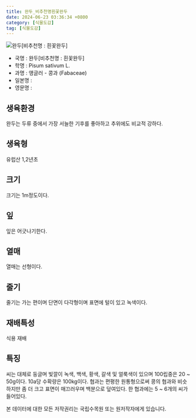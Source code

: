 ```yaml
---
title: 완두_비추천명흰꽃완두
date: 2024-06-23 03:36:34 +0800
category: [식물도감]
tag: [식물도감]
---
```




![완두[비추천명 : 흰꽃완두]](/fileUpload/plants/basic/Leguminosae/Pisum/24551/2_th2.JPG)
- 국명 : 완두[비추천명 : 흰꽃완두]
- 학명 : Pisum sativum L.
- 과명 : 앵글러 - 콩과 (Fabaceae)
- 일본명 : 
- 영문명 : 


## 생육환경
완두는 두류 중에서 가장 서늘한 기후를 좋아하고 추위에도 비교적 강하다. 
## 생육형
유럽산 1,2년초
## 크기
크기는 1m정도이다. 
## 잎
잎은 어긋나기한다.
## 열매
열매는 선형이다.
## 줄기
줄기는 가는 편이며 단면이 다각형이며 표면에 털이 있고 녹색이다. 
## 재배특성
식용 재배
## 특징
씨는 대체로 둥글며 빛깔이 녹색, 백색, 황색, 갈색 및 얼룩색이 있으며 100립중은 20 ~ 50g이다. 10a당 수확량은 100kg이다. 협과는 편평한 원통형으로써 콩의 협과와 비슷하지만 좀 더 크고 표면이 매끄러우며 백분으로 덮여있다. 한 협과에는 5 ~ 6개의 씨가 들어있다.  






본 데이터에 대한 모든 저작권리는 국립수목원 또는 원저작자에게 있습니다.
